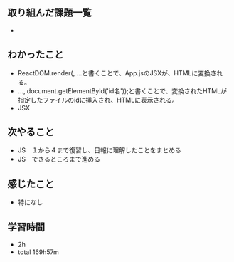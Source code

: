 ## 取り組んだ課題一覧
-
## わかったこと
- ReactDOM.render(<App />, ...と書くことで、App.jsのJSXが、HTMLに変換される。
- ..., document.getElementById('id名'));と書くことで、変換されたHTMLが指定したファイルのidに挿入され、HTMLに表示される。
- JSX
## 次やること
- JS　１から４まで復習し、日報に理解したことをまとめる
- JS　できるところまで進める
## 感じたこと
- 特になし
## 学習時間
- 2h
- total 169h57m
